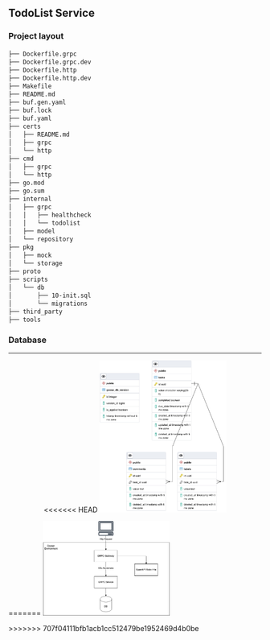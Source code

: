 ## TodoList Service

### Project layout

```
├── Dockerfile.grpc
├── Dockerfile.grpc.dev
├── Dockerfile.http
├── Dockerfile.http.dev
├── Makefile
├── README.md
├── buf.gen.yaml
├── buf.lock
├── buf.yaml
├── certs
│   ├── README.md
│   ├── grpc
│   └── http
├── cmd
│   ├── grpc
│   └── http
├── go.mod
├── go.sum
├── internal
│   ├── grpc
│   │   ├── healthcheck
│   │   └── todolist
│   ├── model
│   └── repository
├── pkg
│   ├── mock
│   └── storage
├── proto
├── scripts
│   └── db
│       ├── 10-init.sql
│       └── migrations
├── third_party
├── tools
```
### Database 
---
<p align="center" width="100%">
<<<<<<< HEAD
    <img width="50%" src="database.png?raw=true"> 
</p>
=======
    <img width="50%" src="service.png?raw=true"> 
</p>
>>>>>>> 707f04111bfb1acb1cc512479be1952469d4b0be
